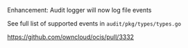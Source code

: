 Enhancement: Audit logger will now log file events

See full list of supported events in `audit/pkg/types/types.go`

https://github.com/owncloud/ocis/pull/3332
